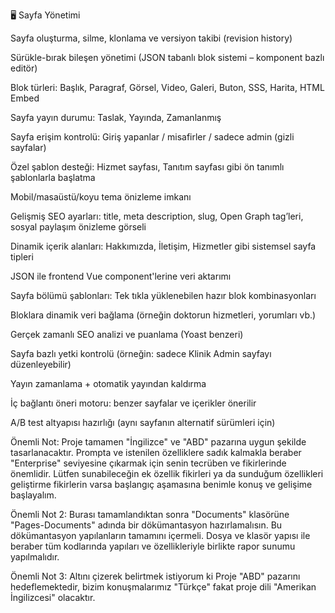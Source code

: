 🖥️ Sayfa Yönetimi

Sayfa oluşturma, silme, klonlama ve versiyon takibi (revision history)

Sürükle-bırak bileşen yönetimi (JSON tabanlı blok sistemi – komponent bazlı editör)

Blok türleri: Başlık, Paragraf, Görsel, Video, Galeri, Buton, SSS, Harita, HTML Embed

Sayfa yayın durumu: Taslak, Yayında, Zamanlanmış

Sayfa erişim kontrolü: Giriş yapanlar / misafirler / sadece admin (gizli sayfalar)

Özel şablon desteği: Hizmet sayfası, Tanıtım sayfası gibi ön tanımlı şablonlarla başlatma

Mobil/masaüstü/koyu tema önizleme imkanı

Gelişmiş SEO ayarları: title, meta description, slug, Open Graph tag’leri, sosyal paylaşım önizleme görseli

Dinamik içerik alanları: Hakkımızda, İletişim, Hizmetler gibi sistemsel sayfa tipleri

JSON ile frontend Vue component'lerine veri aktarımı

Sayfa bölümü şablonları: Tek tıkla yüklenebilen hazır blok kombinasyonları

Bloklara dinamik veri bağlama (örneğin doktorun hizmetleri, yorumları vb.)

Gerçek zamanlı SEO analizi ve puanlama (Yoast benzeri)

Sayfa bazlı yetki kontrolü (örneğin: sadece Klinik Admin sayfayı düzenleyebilir)

Yayın zamanlama + otomatik yayından kaldırma

İç bağlantı öneri motoru: benzer sayfalar ve içerikler önerilir

A/B test altyapısı hazırlığı (aynı sayfanın alternatif sürümleri için)

Önemli Not: Proje tamamen "İngilizce" ve "ABD" pazarına uygun şekilde tasarlanacaktır. Prompta ve istenilen özelliklere sadık kalmakla beraber "Enterprise" seviyesine çıkarmak için senin tecrüben ve fikirlerinde önemlidir. Lütfen sunabileceğin ek özellik fikirleri ya da sunduğum özellikleri geliştirme fikirlerin varsa başlangıç aşamasına benimle konuş ve gelişime başlayalım.



Önemli Not 2: Burası tamamlandıktan sonra "Documents" klasörüne "Pages-Documents" adında bir dökümantasyon hazırlamalısın. Bu dökümantasyon yapılanların tamamını içermeli. Dosya ve klasör yapısı ile beraber tüm kodlarında yapıları ve özellikleriyle birlikte rapor sunumu yapılmalıdır.

Önemli Not 3: Altını çizerek belirtmek istiyorum ki Proje "ABD" pazarını hedeflemektedir, bizim konuşmalarımız "Türkçe" fakat proje dili "Amerikan İngilizcesi" olacaktır.
